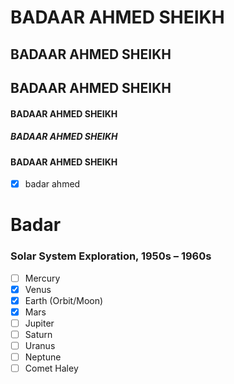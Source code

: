 # BADAAR AHMED SHEIKH

## BADAAR AHMED SHEIKH


## BADAAR AHMED SHEIKH


#### BADAAR AHMED SHEIKH


##### BADAAR AHMED SHEIKH


#### BADAAR AHMED SHEIKH

 -[x] badar ahmed

# Badar 

### Solar System Exploration, 1950s – 1960s

- [ ] Mercury
- [x] Venus
- [x] Earth (Orbit/Moon)
- [x] Mars
- [ ] Jupiter
- [ ] Saturn
- [ ] Uranus
- [ ] Neptune
- [ ] Comet Haley